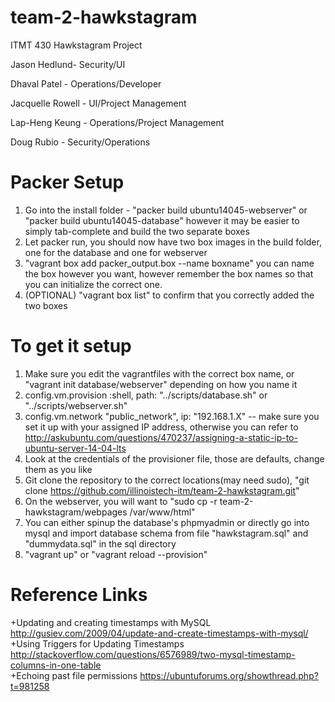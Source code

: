# team-2-hawkstagram
ITMT 430 Hawkstagram Project

Jason Hedlund- Security/UI

Dhaval Patel - Operations/Developer

Jacquelle Rowell - UI/Project Management

Lap-Heng Keung - Operations/Project Management

Doug Rubio - Security/Operations

# Packer Setup
1. Go into the install folder - "packer build ubuntu14045-webserver" or "packer build ubuntu14045-database" however it may be easier to simply tab-complete and build the two separate boxes
2. Let packer run, you should now have two box images in the build folder, one for the database and one for webserver
3. "vagrant box add packer_output.box --name boxname" you can name the box however you want, however remember the box names so that you can initialize the correct one. 
4. (OPTIONAL) "vagrant box list" to confirm that you correctly added the two boxes

# To get it setup
1. Make sure you edit the vagrantfiles with the correct box name, or "vagrant init database/webserver" depending on how you name it
2. config.vm.provision :shell, path: "../scripts/database.sh" or "../scripts/webserver.sh"
3. config.vm.network "public_network", ip: "192.168.1.X" -- make sure you set it up with your assigned IP address, otherwise you can refer to http://askubuntu.com/questions/470237/assigning-a-static-ip-to-ubuntu-server-14-04-lts
4. Look at the credentials of the provisioner file, those are defaults, change them as you like
5. Git clone the repository to the correct locations(may need sudo), "git clone https://github.com/illinoistech-itm/team-2-hawkstagram.git"
6. On the webserver, you will want to "sudo cp -r team-2-hawkstagram/webpages /var/www/html"
7. You can either spinup the database's phpmyadmin or directly go into mysql and import database schema from file "hawkstagram.sql" and "dummydata.sql" in the sql directory
8. "vagrant up" or "vagrant reload --provision"

# Reference Links
 +Updating and creating timestamps with MySQL http://gusiev.com/2009/04/update-and-create-timestamps-with-mysql/  
 +Using Triggers for Updating Timestamps http://stackoverflow.com/questions/6576989/two-mysql-timestamp-columns-in-one-table  
 +Echoing past file permissions https://ubuntuforums.org/showthread.php?t=981258  